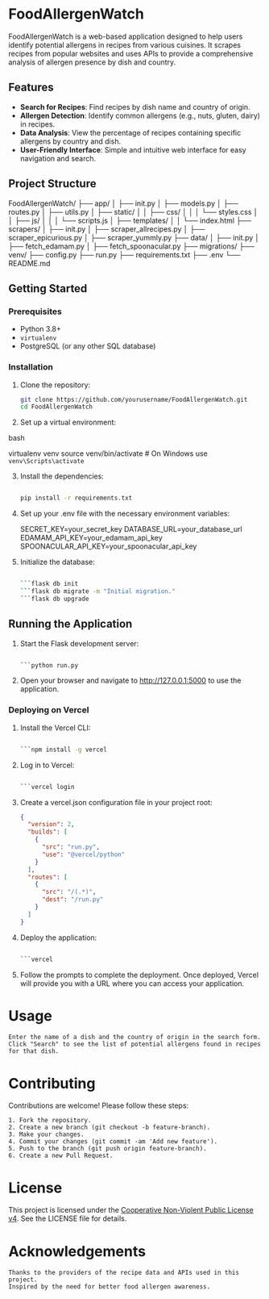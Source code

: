# FoodAllergenWatch

FoodAllergenWatch is a web-based application designed to help users identify potential allergens in recipes from various cuisines. It scrapes recipes from popular websites and uses APIs to provide a comprehensive analysis of allergen presence by dish and country.

## Features

- **Search for Recipes**: Find recipes by dish name and country of origin.
- **Allergen Detection**: Identify common allergens (e.g., nuts, gluten, dairy) in recipes.
- **Data Analysis**: View the percentage of recipes containing specific allergens by country and dish.
- **User-Friendly Interface**: Simple and intuitive web interface for easy navigation and search.

## Project Structure

FoodAllergenWatch/
├── app/
│ ├── init.py
│ ├── models.py
│ ├── routes.py
│ ├── utils.py
│ ├── static/
│ │ ├── css/
│ │ │ └── styles.css
│ │ ├── js/
│ │ │ └── scripts.js
│ ├── templates/
│ │ └── index.html
├── scrapers/
│ ├── init.py
│ ├── scraper_allrecipes.py
│ ├── scraper_epicurious.py
│ ├── scraper_yummly.py
├── data/
│ ├── init.py
│ ├── fetch_edamam.py
│ ├── fetch_spoonacular.py
├── migrations/
├── venv/
├── config.py
├── run.py
├── requirements.txt
├── .env
└── README.md


## Getting Started

### Prerequisites

- Python 3.8+
- `virtualenv`
- PostgreSQL (or any other SQL database)

### Installation

1. Clone the repository:

   ```bash
   git clone https://github.com/yourusername/FoodAllergenWatch.git
   cd FoodAllergenWatch

2. Set up a virtual environment:

bash

virtualenv venv
source venv/bin/activate  # On Windows use `venv\Scripts\activate`

3. Install the dependencies:

   ```bash

   pip install -r requirements.txt

4. Set up your .env file with the necessary environment variables:

   SECRET_KEY=your_secret_key
   DATABASE_URL=your_database_url
   EDAMAM_API_KEY=your_edamam_api_key
   SPOONACULAR_API_KEY=your_spoonacular_api_key

5. Initialize the database:

    ```bash

    ```flask db init
    ```flask db migrate -m "Initial migration."
    ```flask db upgrade

## Running the Application

1. Start the Flask development server:

    ```bash

    ```python run.py

2. Open your browser and navigate to http://127.0.0.1:5000 to use the application.

### Deploying on Vercel

1. Install the Vercel CLI:

    ```bash

    ```npm install -g vercel

2. Log in to Vercel:

    ```bash

    ```vercel login

3. Create a vercel.json configuration file in your project root:

   ```json
   {
     "version": 2,
     "builds": [
       {
         "src": "run.py",
         "use": "@vercel/python"
       }
     ],
     "routes": [
       {
         "src": "/(.*)",
         "dest": "/run.py"
       }
     ]
   }

4. Deploy the application:

   ```bash

   ```vercel

5. Follow the prompts to complete the deployment. Once deployed, Vercel will provide you with a URL where you can access your application.

# Usage

    Enter the name of a dish and the country of origin in the search form.
    Click "Search" to see the list of potential allergens found in recipes for that dish.

# Contributing

Contributions are welcome! Please follow these steps:

    1. Fork the repository.
    2. Create a new branch (git checkout -b feature-branch).
    3. Make your changes.
    4. Commit your changes (git commit -am 'Add new feature').
    5. Push to the branch (git push origin feature-branch).
    6. Create a new Pull Request.

# License

This project is licensed under the [Cooperative Non-Violent Public License v4](https://scancode-licensedb.aboutcode.org/cooperative-non-violent-4.0.html). See the LICENSE file for details.

# Acknowledgements

    Thanks to the providers of the recipe data and APIs used in this project.
    Inspired by the need for better food allergen awareness.
